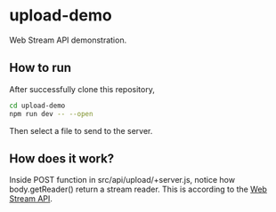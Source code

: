 # upload-demo

Web Stream API demonstration.

## How to run

After successfully clone this repository,

```bash
cd upload-demo
npm run dev -- --open
```

Then select a file to send to the server.
## How does it work?

Inside POST function in src/api/upload/+server.js, notice how body.getReader() return a stream reader.  This is according to the [Web Stream API](https://developer.mozilla.org/en-US/docs/Web/API/Streams_API).
